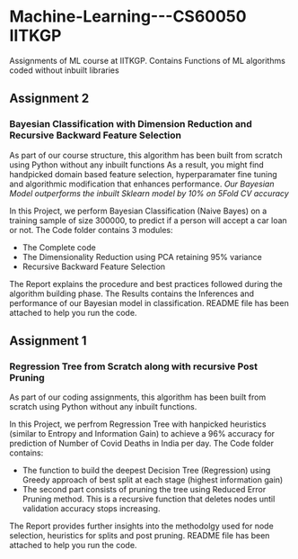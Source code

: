 # Machine-Learning---CS60050 IITKGP
Assignments of ML course at IITKGP. Contains Functions of ML algorithms coded without inbuilt libraries





## Assignment 2 
### **Bayesian Classification with Dimension Reduction and Recursive Backward Feature Selection**

As part of our course structure, this algorithm has been built from scratch using Python without any inbuilt functions
As a result, you might find handpicked domain based feature selection, hyperparamater fine tuning and algorithmic modification that enhances performance.
*Our Bayesian Model outperforms the inbuilt Sklearn model by 10% on 5Fold CV accuracy*

In this Project, we perform Bayesian Classification (Naive Bayes) on a training sample of size 300000, to predict if a person will accept a car loan or not.
The Code folder contains 3 modules:
- The Complete code
- The Dimensionality Reduction using PCA retaining 95% variance
- Recursive Backward Feature Selection

The Report explains the procedure and best practices followed during the algorithm building phase.
The Results contains the Inferences and performance of our Bayesian model in classification.
README file has been attached to help you run the code.

## Assignment 1 
### **Regression Tree from Scratch along with recursive Post Pruning**

As part of our coding assignments, this algorithm has been built from scratch using Python without any inbuilt functions.

In this Project, we perfrom Regression Tree with hanpicked heuristics (similar to Entropy and Information Gain) to achieve a 96% accuracy for prediction of Number of Covid Deaths in India per day.
The Code folder contains:
 - The function to build the deepest Decision Tree (Regression) using Greedy approach of best split at each stage (highest information gain)
 - The second part consists of pruning the tree using Reduced Error Pruning method. This is a recursive function that deletes nodes until validation accuracy stops increasing.
 
 The Report provides further insights into the methodolgy used for node selection, heuristics for splits and post pruning. 
 README file has been attached to help you run the code.





